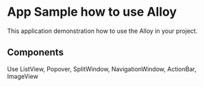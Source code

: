 # App Sample how to use Alloy

This application demonstration how to use the Alloy in your project.

## Components

Use ListView, Popover, SplitWindow, NavigationWindow, ActionBar, ImageView






